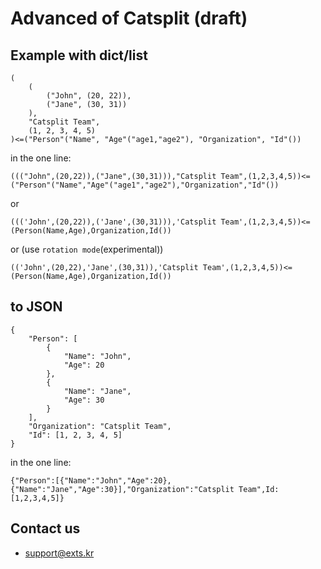 # Advanced of Catsplit (draft)

## Example with dict/list
```
(
    (
        ("John", (20, 22)),
        ("Jane", (30, 31))
    ),
    "Catsplit Team",
    (1, 2, 3, 4, 5)
)<=("Person"("Name", "Age"("age1,"age2"), "Organization", "Id"())
```

in the one line:

`((("John",(20,22)),("Jane",(30,31))),"Catsplit Team",(1,2,3,4,5))<=("Person"("Name","Age"("age1","age2"),"Organization","Id"())`

or

`((('John',(20,22)),('Jane',(30,31))),'Catsplit Team',(1,2,3,4,5))<=(Person(Name,Age),Organization,Id())`

or (use `rotation mode`(experimental))

`(('John',(20,22),'Jane',(30,31)),'Catsplit Team',(1,2,3,4,5))<=(Person(Name,Age),Organization,Id())`

## to JSON
```
{
    "Person": [
        {
            "Name": "John",
            "Age": 20
        },
        {
            "Name": "Jane",
            "Age": 30
        }
    ],
    "Organization": "Catsplit Team",
    "Id": [1, 2, 3, 4, 5]
}
```

in the one line:

`{"Person":[{"Name":"John","Age":20},{"Name":"Jane","Age":30}],"Organization":"Catsplit Team",Id:[1,2,3,4,5]}`

## Contact us
- support@exts.kr
